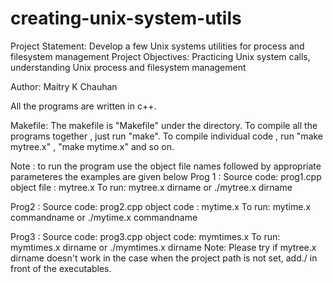 # creating-unix-system-utils
Project Statement: Develop a few Unix systems utilities for process and filesystem management  Project Objectives: Practicing Unix system calls, understanding Unix process and filesystem management


Author: Maitry K Chauhan
 
All the programs are written in c++.

Makefile: The makefile is "Makefile" under the directory.
To compile all the programs together , just run "make".
To compile individual code , 
run "make mytree.x" , "make mytime.x" and so on.


Note : to run the program use the object file names followed by appropriate parameteres the examples are given below
Prog 1 :
Source code: prog1.cpp
object file : mytree.x
To run: mytree.x dirname or ./mytree.x dirname


Prog2 :
Source code: prog2.cpp
object code : mytime.x
To run: mytime.x commandname or ./mytime.x commandname 

Prog3 :
Source code: prog3.cpp
object code: mymtimes.x 
To run: mymtimes.x dirname or ./mymtimes.x dirname
Note: Please try if mytree.x dirname doesn't work in the case when the project path is not set, add./ in front of the executables.
